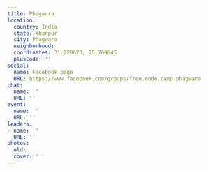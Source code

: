 ```yaml
---
title: Phagwara
location:
  country: India
  state: Khanpur
  city: Phagwara
  neighborhood: 
  coordinates: 31.220673, 75.769646
  plusCode: ''
social:
  name: Facebook page
  URL: https://www.facebook.com/groups/free.code.camp.phagwara
chat:
  name: ''
  URL: ''
event:
  name: ''
  URL: ''
leaders:
- name: ''
  URL: ''
photos:
  old: 
  cover: ''
---
```

